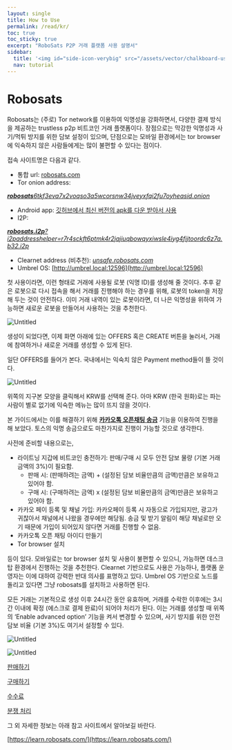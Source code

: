 ```yaml
---
layout: single
title: How to Use
permalink: /read/kr/
toc: true
toc_sticky: true
excerpt: "RoboSats P2P 거래 플랫폼 사용 설명서"
sidebar:
  title: '<img id="side-icon-verybig" src="/assets/vector/chalkboard-user.svg"/>How to use'
  nav: tutorial
---
```


# Robosats

Robosats는 (주로) Tor network를 이용하여 익명성을 강화하면서, 다양한 결제 방식을 제공하는 trustless p2p 비트코인 거래 플랫폼이다. 장점으로는 막강한 익명성과 사기/먹튀 방지를 위한 담보 설정이 있으며, 단점으로는 모바일 환경에서는 tor browser에 익숙하지 않은 사람들에게는 많이 불편할 수 있다는 점이다.

접속 사이트명은 다음과 같다.

- 통합 url: [robosats.com](http://robosats.com)
- Tor onion address:

[***robosats**6tkf3eva7x2voqso3a5wcorsnw34jveyxfqi2fu7oyheasid.onion*](http://robosats6tkf3eva7x2voqso3a5wcorsnw34jveyxfqi2fu7oyheasid.onion/)

- Android app: [깃허브에서 최신 버전의 apk를 다운 받아서 사용](https://github.com/RoboSats/robosats/releases)
- I2P:

[***robosats.i2p**?i2paddresshelper=r7r4sckft6ptmk4r2jajiuqbowqyxiwsle4iyg4fijtoordc6z7a.b32.i2p*](http://robosats.i2p/?i2paddresshelper=r7r4sckft6ptmk4r2jajiuqbowqyxiwsle4iyg4fijtoordc6z7a.b32.i2p)

- Clearnet address (비추천): [*unsafe.robosats.com*](https://unsafe.robosats.com/)
- Umbrel OS: [http://umbrel.local:12596](http://umbrel.local:12596)

첫 사용이라면, 이런 형태로 거래에 사용될 로봇 (익명 ID)를 생성해 줄 것이다. 추후 같은 로봇으로 다시 접속을 해서 거래를 진행해야 하는 경우를 위해, 로봇의 token을 저장해 두는 것이 안전하다. 이미 거래 내역이 있는 로봇이라면, 더 나은 익명성을 위하여 가능하면 새로운 로봇을 만들어서 사용하는 것을 추천한다.

![Untitled](Robosats%20e4fd8911a8564fb9bec23563bbdab6bf/Untitled.png)

생성이 되었다면, 이제 화면 아래에 있는 OFFERS 혹은 CREATE 버튼을 눌러서, 거래에 참여하거나 새로운 거래를 생성할 수 있게 된다.

일단 OFFERS를 들어가 본다. 국내에서는 익숙치 않은 Payment method들이 뜰 것이다.

![Untitled](Robosats%20e4fd8911a8564fb9bec23563bbdab6bf/Untitled%201.png)

위쪽의 지구본 모양을 클릭해서 KRW를 선택해 준다. 아마 KRW (한국 원화)로는 파는 사람이 별로 없기에 익숙한 메뉴는 많이 뜨지 않을 것이다.

본 가이드에서는 이를 해결하기 위해 [**카카오톡 오픈채팅 송금**](https://blog.kakaopay.com/story/post/138-kakaopay-open/) 기능을 이용하여 진행을 해 보았다. 토스의 익명 송금으로도 마찬가지로 진행이 가능할 것으로 생각한다.

사전에 준비할 내용으로는,

- 라이트닝 지갑에 비트코인 충전하기: 판매/구매 시 모두 안전 담보 물량 (기본 거래 금액의 3%)이 필요함.
    - 판매 시: (판매하려는 금액) + (설정된 담보 비율만큼의 금액)만큼은 보유하고 있어야 함.
    - 구매 시: (구매하려는 금액) x (설정된 담보 비율만큼의 금액)만큼은 보유하고 있어야 함.
- 카카오 페이 등록 및 채널 가입: 카카오페이 등록 시 자동으로 가입되지만, 광고가 귀찮아서 채널에서 나왔을 경우에만 해당됨. 송금 및 받기 알림이 해당 채널로만 오기 때문에 가입이 되어있지 않다면 거래를 진행할 수 없음.
- 카카오톡 오픈 채팅 아이디 만들기
- Tor browser 설치

등이 있다. 모바일로는 tor browser 설치 및 사용이 불편할 수 있으니, 가능하면 데스크탑 환경에서 진행하는 것을 추천한다. Clearnet 기반으로도 사용은 가능하나, 플랫폼 운영자는 이에 대하여 강력한 반대 의사를 표명하고 있다. Umbrel OS 기반으로 노드를 돌리고 있다면 그냥 robosats를 설치하고 사용하면 된다.

모든 거래는 기본적으로 생성 이후 24시간 동안 유효하며, 거래를 수락한 이후에는 3시간 이내에 확정 (에스크로 결제 완료)이 되어야 처리가 된다. 이는 거래를 생성할 때 위쪽의 ‘Enable advanced option’ 기능을 켜서 변경할 수 있으며, 사기 방지를 위한 안전 담보 비율 (기본 3%)도 여기서 설정할 수 있다.

![Untitled](Robosats%20e4fd8911a8564fb9bec23563bbdab6bf/Untitled%202.png)

![Untitled](Robosats%20e4fd8911a8564fb9bec23563bbdab6bf/Untitled%203.png)

[판매하기](Robosats%20e4fd8911a8564fb9bec23563bbdab6bf/%E1%84%91%E1%85%A1%E1%86%AB%E1%84%86%E1%85%A2%E1%84%92%E1%85%A1%E1%84%80%E1%85%B5%2075a7d98fe22e4544b69fc44a9241d152.md)

[구매하기](Robosats%20e4fd8911a8564fb9bec23563bbdab6bf/%E1%84%80%E1%85%AE%E1%84%86%E1%85%A2%E1%84%92%E1%85%A1%E1%84%80%E1%85%B5%20deb3ce87e80e49f3ad3c1ee95bd40be8.md)

[수수료](Robosats%20e4fd8911a8564fb9bec23563bbdab6bf/%E1%84%89%E1%85%AE%E1%84%89%E1%85%AE%E1%84%85%E1%85%AD%20bc511d17e011412a89a6cbe8c82bb570.md)

[분쟁 처리](Robosats%20e4fd8911a8564fb9bec23563bbdab6bf/%E1%84%87%E1%85%AE%E1%86%AB%E1%84%8C%E1%85%A2%E1%86%BC%20%E1%84%8E%E1%85%A5%E1%84%85%E1%85%B5%209b776f1ca14d4923aa333ba4c1f0ba7b.md)

그 외 자세한 정보는 아래 참고 사이트에서 알아보길 바란다.

[https://learn.robosats.com/](https://learn.robosats.com/)
